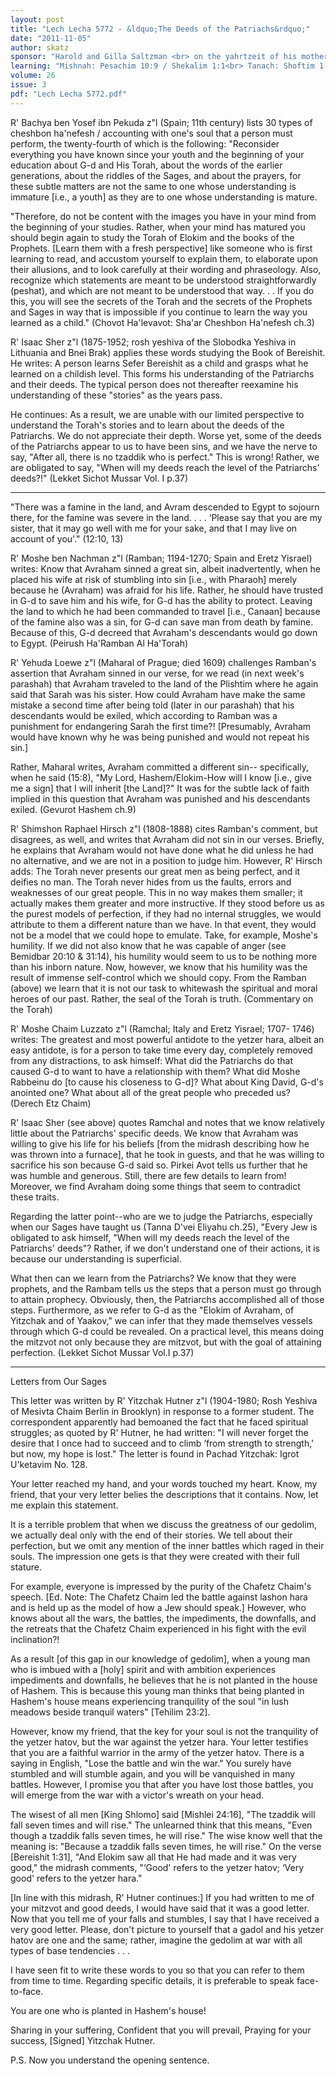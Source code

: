 ```yaml
---
layout: post
title: "Lech Lecha 5772 - &ldquo;The Deeds of the Patriachs&rdquo;"
date: "2011-11-05"
author: skatz
sponsor: "Harold and Gilla Saltzman <br> on the yahrtzeit of his mother <br> Rivka Rachel bat Yehuda Leib a\"h (Rebecca Saltzman) <br>&nbsp;&nbsp;&nbsp;<br>The Vogel family <br> on the yahrzeit of father and grandfather <br> Aharon Shimon ben Shemayah a\"h (Arthur Kalkstein) <br>&nbsp;&nbsp;&nbsp;<br>The Edeson and Stern families, <br> on the anniversary of Jacob S. Edeson's bar mitzvah"
learning: "Mishnah: Pesachim 10:9 / Shekalim 1:1<br> Tanach: Shoftim 1-2<br> Daf Yomi (Bavli): Chullin 132<br> Daf Yomi (Yerushalmi): Rosh Hashanah 15"
volume: 26
issue: 3
pdf: "Lech Lecha 5772.pdf"
---
```


R' Bachya ben Yosef ibn Pekuda z"l (Spain; 11th century) lists 30 types of cheshbon ha'nefesh / accounting with one's soul that a person must perform, the twenty-fourth of which is the following: "Reconsider everything you have known since your youth and the beginning of your education about G-d and His Torah, about the words of the earlier generations, about the riddles of the Sages, and about the prayers, for these subtle matters are not the same to one whose understanding is immature \[i.e., a youth\] as they are to one whose understanding is mature.

"Therefore, do not be content with the images you have in your mind from the beginning of your studies. Rather, when your mind has matured you should begin again to study the Torah of Elokim and the books of the Prophets. \[Learn them with a fresh perspective\] like someone who is first learning to read, and accustom yourself to explain them, to elaborate upon their allusions, and to look carefully at their wording and phraseology. Also, recognize which statements are meant to be understood straightforwardly (peshat), and which are not meant to be understood that way. . . If you do this, you will see the secrets of the Torah and the secrets of the Prophets and Sages in way that is impossible if you continue to learn the way you learned as a child." (Chovot Ha'levavot: Sha'ar Cheshbon Ha'nefesh ch.3)

R' Isaac Sher z"l (1875-1952; rosh yeshiva of the Slobodka Yeshiva in Lithuania and Bnei Brak) applies these words studying the Book of Bereishit. He writes: A person learns Sefer Bereishit as a child and grasps what he learned on a childish level. This forms his understanding of the Patriarchs and their deeds. The typical person does not thereafter reexamine his understanding of these "stories" as the years pass.

He continues: As a result, we are unable with our limited perspective to understand the Torah's stories and to learn about the deeds of the Patriarchs. We do not appreciate their depth. Worse yet, some of the deeds of the Patriarchs appear to us to have been sins, and we have the nerve to say, "After all, there is no tzaddik who is perfect." This is wrong! Rather, we are obligated to say, "When will my deeds reach the level of the Patriarchs' deeds?!" (Lekket Sichot Mussar Vol. I p.37)

********

"There was a famine in the land, and Avram descended to Egypt to sojourn there, for the famine was severe in the land. . . . &lsquo;Please say that you are my sister, that it may go well with me for your sake, and that I may live on account of you'." (12:10, 13)

R' Moshe ben Nachman z"l (Ramban; 1194-1270; Spain and Eretz Yisrael) writes: Know that Avraham sinned a great sin, albeit inadvertently, when he placed his wife at risk of stumbling into sin \[i.e., with Pharaoh\] merely because he (Avraham) was afraid for his life. Rather, he should have trusted in G-d to save him and his wife, for G-d has the ability to protect. Leaving the land to which he had been commanded to travel \[i.e., Canaan\] because of the famine also was a sin, for G-d can save man from death by famine. Because of this, G-d decreed that Avraham's descendants would go down to Egypt. (Peirush Ha'Ramban Al Ha'Torah)

R' Yehuda Loewe z"l (Maharal of Prague; died 1609) challenges Ramban's assertion that Avraham sinned in our verse, for we read (in next week's parashah) that Avraham traveled to the land of the Plishtim where he again said that Sarah was his sister. How could Avraham have make the same mistake a second time after being told (later in our parashah) that his descendants would be exiled, which according to Ramban was a punishment for endangering Sarah the first time?! \[Presumably, Avraham would have known why he was being punished and would not repeat his sin.\]

Rather, Maharal writes, Avraham committed a different sin-- specifically, when he said (15:8), "My Lord, Hashem/Elokim-How will I know \[i.e., give me a sign\] that I will inherit \[the Land\]?" It was for the subtle lack of faith implied in this question that Avraham was punished and his descendants exiled. (Gevurot Hashem ch.9)

R' Shimshon Raphael Hirsch z"l (1808-1888) cites Ramban's comment, but disagrees, as well, and writes that Avraham did not sin in our verses. Briefly, he explains that Avraham would not have done what he did unless he had no alternative, and we are not in a position to judge him. However, R' Hirsch adds: The Torah never presents our great men as being perfect, and it deifies no man. The Torah never hides from us the faults, errors and weaknesses of our great people. This in no way makes them smaller; it actually makes them greater and more instructive. If they stood before us as the purest models of perfection, if they had no internal struggles, we would attribute to them a different nature than we have. In that event, they would not be a model that we could hope to emulate. Take, for example, Moshe's humility. If we did not also know that he was capable of anger (see Bemidbar 20:10 & 31:14), his humility would seem to us to be nothing more than his inborn nature. Now, however, we know that his humility was the result of immense self-control which we should copy. From the Ramban (above) we learn that it is not our task to whitewash the spiritual and moral heroes of our past. Rather, the seal of the Torah is truth. (Commentary on the Torah)

R' Moshe Chaim Luzzato z"l (Ramchal; Italy and Eretz Yisrael; 1707- 1746) writes: The greatest and most powerful antidote to the yetzer hara, albeit an easy antidote, is for a person to take time every day, completely removed from any distractions, to ask himself: What did the Patriarchs do that caused G-d to want to have a relationship with them? What did Moshe Rabbeinu do \[to cause his closeness to G-d\]? What about King David, G-d's anointed one? What about all of the great people who preceded us? (Derech Etz Chaim)

R' Isaac Sher (see above) quotes Ramchal and notes that we know relatively little about the Patriarchs' specific deeds. We know that Avraham was willing to give his life for his beliefs \[from the midrash describing how he was thrown into a furnace\], that he took in guests, and that he was willing to sacrifice his son because G-d said so. Pirkei Avot tells us further that he was humble and generous. Still, there are few details to learn from! Moreover, we find Avraham doing some things that seem to contradict these traits.

Regarding the latter point--who are we to judge the Patriarchs, especially when our Sages have taught us (Tanna D'vei Eliyahu ch.25), "Every Jew is obligated to ask himself, "When will my deeds reach the level of the Patriarchs' deeds"? Rather, if we don't understand one of their actions, it is because our understanding is superficial.

What then can we learn from the Patriarchs? We know that they were prophets, and the Rambam tells us the steps that a person must go through to attain prophecy. Obviously, then, the Patriarchs accomplished all of those steps. Furthermore, as we refer to G-d as the "Elokim of Avraham, of Yitzchak and of Yaakov," we can infer that they made themselves vessels through which G-d could be revealed. On a practical level, this means doing the mitzvot not only because they are mitzvot, but with the goal of attaining perfection. (Lekket Sichot Mussar Vol.I p.37)

********

Letters from Our Sages

This letter was written by R' Yitzchak Hutner z"l (1904-1980; Rosh Yeshiva of Mesivta Chaim Berlin in Brooklyn) in response to a former student. The correspondent apparently had bemoaned the fact that he faced spiritual struggles; as quoted by R' Hutner, he had written: "I will never forget the desire that I once had to succeed and to climb &lsquo;from strength to strength,' but now, my hope is lost." The letter is found in Pachad Yitzchak: Igrot U'ketavim No. 128.

Your letter reached my hand, and your words touched my heart. Know, my friend, that your very letter belies the descriptions that it contains. Now, let me explain this statement.

It is a terrible problem that when we discuss the greatness of our gedolim, we actually deal only with the end of their stories. We tell about their perfection, but we omit any mention of the inner battles which raged in their souls. The impression one gets is that they were created with their full stature.

For example, everyone is impressed by the purity of the Chafetz Chaim's speech. \[Ed. Note: The Chafetz Chaim led the battle against lashon hara and is held up as the model of how a Jew should speak.\] However, who knows about all the wars, the battles, the impediments, the downfalls, and the retreats that the Chafetz Chaim experienced in his fight with the evil inclination?!

As a result \[of this gap in our knowledge of gedolim\], when a young man who is imbued with a \[holy\] spirit and with ambition experiences impediments and downfalls, he believes that he is not planted in the house of Hashem. This is because this young man thinks that being planted in Hashem's house means experiencing tranquility of the soul "in lush meadows beside tranquil waters" \[Tehilim 23:2\].

However, know my friend, that the key for your soul is not the tranquility of the yetzer hatov, but the war against the yetzer hara. Your letter testifies that you are a faithful warrior in the army of the yetzer hatov. There is a saying in English, "Lose the battle and win the war." You surely have stumbled and will stumble again, and you will be vanquished in many battles. However, I promise you that after you have lost those battles, you will emerge from the war with a victor's wreath on your head.

The wisest of all men \[King Shlomo\] said \[Mishlei 24:16\], "The tzaddik will fall seven times and will rise." The unlearned think that this means, "Even though a tzaddik falls seven times, he will rise." The wise know well that the meaning is: "Because a tzaddik falls seven times, he will rise." On the verse \[Bereishit 1:31\], "And Elokim saw all that He had made and it was very good," the midrash comments, "&lsquo;Good' refers to the yetzer hatov; &lsquo;Very good' refers to the yetzer hara."

\[In line with this midrash, R' Hutner continues:\] If you had written to me of your mitzvot and good deeds, I would have said that it was a good letter. Now that you tell me of your falls and stumbles, I say that I have received a very good letter. Please, don't picture to yourself that a gadol and his yetzer hatov are one and the same; rather, imagine the gedolim at war with all types of base tendencies . . .

I have seen fit to write these words to you so that you can refer to them from time to time. Regarding specific details, it is preferable to speak face-to-face.

You are one who is planted in Hashem's house!

Sharing in your suffering, Confident that you will prevail, Praying for your success, \[Signed\] Yitzchak Hutner.

P.S. Now you understand the opening sentence.

